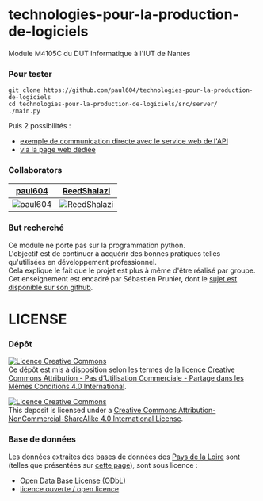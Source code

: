 # technologies-pour-la-production-de-logiciels
Module M4105C du DUT Informatique à l'IUT de Nantes 


### Pour tester
```
git clone https://github.com/paul604/technologies-pour-la-production-de-logiciels
cd technologies-pour-la-production-de-logiciels/src/server/
./main.py
```
Puis 2 possibilités :
* [exemple de communication directe avec le service web de l'API](http://localhost:1234/data/installations?ville=ancenis)
* [via la page web dédiée](http://localhost)


### Collaborators
[paul604](https://github.com/paul604) | [ReedShalazi](https://github.com/ReedShalazi)
:---:|:---:
![paul604](https://avatars2.githubusercontent.com/paul604?s=50) | ![ReedShalazi](https://avatars2.githubusercontent.com/ReedShalazi?s=50)


### But recherché

Ce module ne porte pas sur la programmation python.  
L'objectif est de continuer à acquérir des bonnes pratiques telles qu'utilisées en développement professionnel.  
Cela explique le fait que le projet est plus à même d'être réalisé par groupe.  
Cet enseignement est encadré par Sébastien Prunier, dont le [sujet est disponible sur son github](https://github.com/sebprunier/installations-sportives-pdl).  


# LICENSE
### Dépôt
[![Licence Creative Commons](https://i.creativecommons.org/l/by-nc-sa/4.0/88x31.png)](https://creativecommons.org/licenses/by-nc-sa/4.0/deed.fr)  
Ce dépôt est mis à disposition selon les termes de la [licence Creative Commons Attribution - Pas d’Utilisation Commerciale - Partage dans les Mêmes Conditions 4.0 International](https://creativecommons.org/licenses/by-nc-sa/4.0/deed.fr).

[![Licence Creative Commons](https://i.creativecommons.org/l/by-nc-sa/4.0/88x31.png)](http://creativecommons.org/licenses/by-nc-sa/4.0/)  
This deposit is licensed under a [Creative Commons Attribution-NonCommercial-ShareAlike 4.0 International License](http://creativecommons.org/licenses/by-nc-sa/4.0/).

### Base de données
Les données extraites des bases de données des [Pays de la Loire](http://data.paysdelaloire.fr) sont (telles que présentées sur [cette page](http://data.paysdelaloire.fr/licences/)), sont sous licence :
- [Open Data Base License (ODbL)](http://data.paysdelaloire.fr/fileadmin/cg44_opendata/images/contents/Licence_ODbL_VF_CG44.pdf)
- [licence ouverte / open licence](https://www.etalab.gouv.fr/wp-content/uploads/2014/05/Licence_Ouverte.pdf)
